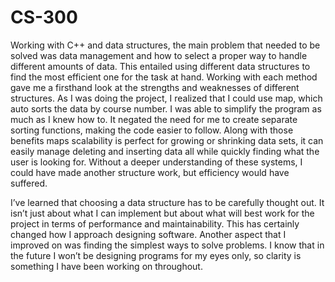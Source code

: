 # CS-300

Working with C++ and data structures, the main problem that needed to be solved was data management and how to select a proper way to handle different amounts of data. This entailed using different data structures to find the most efficient one for the task at hand. Working with each method gave me a firsthand look at the strengths and weaknesses of different structures. As I was doing the project, I realized that I could use map, which auto sorts the data by course number. I was able to simplify the program as much as I knew how to. It negated the need for me to create separate sorting functions, making the code easier to follow. Along with those benefits maps scalability is perfect for growing or shrinking data sets, it can easily manage deleting and inserting data all while quickly finding what the user is looking for. Without a deeper understanding of these systems, I could have made another structure work, but efficiency would have suffered. 

I’ve learned that choosing a data structure has to be carefully thought out.  It isn’t just about what I can implement but about what will best work for the project in terms of performance and maintainability. This has certainly changed how I approach designing software. Another aspect that I improved on was finding the simplest ways to solve problems. I know that in the future I won’t be designing programs for my eyes only, so clarity is something I have been working on throughout.
